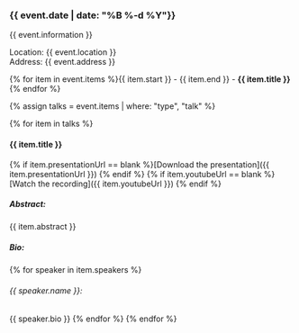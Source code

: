 ### {{ event.date | date: "%B %-d %Y"}}
{{ event.information }}  

Location: {{ event.location }}  
Address: {{ event.address }}  

{% for item in event.items %}{{ item.start }} - {{ item.end }} - **{{ item.title }}**  
{% endfor %}  

{% assign talks = event.items | where: "type", "talk" %}  

{% for item in talks %} 
#### {{ item.title }}
{% if item.presentationUrl == blank %}[Download the presentation]({{ item.presentationUrl }})  {% endif %}
{% if item.youtubeUrl == blank %}[Watch the recording]({{ item.youtubeUrl }})  {% endif %}
##### Abstract:
{{ item.abstract }}
##### Bio:
{% for speaker in item.speakers %}  
###### {{ speaker.name }}: 
{{ speaker.bio }}
{% endfor %} 
{% endfor %}  
